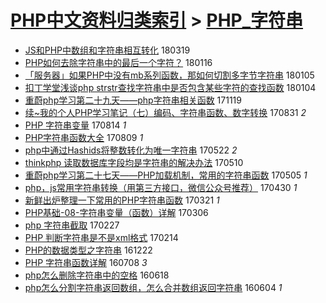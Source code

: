 [PHP中文资料归类索引](../README.md) > [PHP_字符串](PHP_字符串.md)
====
- [JS和PHP中数组和字符串相互转化](http://jkwz.applinzi.com/ittc/7082076106658415633.html#JS%E5%92%8CPHP%E4%B8%AD%E6%95%B0%E7%BB%84%E5%92%8C%E5%AD%97%E7%AC%A6%E4%B8%B2%E7%9B%B8%E4%BA%92%E8%BD%AC%E5%8C%96) 180319  
- [PHP如何去除字符串中的最后一个字符？](http://jkwz.applinzi.com/ittc/7059141477039342602.html#PHP%E5%A6%82%E4%BD%95%E5%8E%BB%E9%99%A4%E5%AD%97%E7%AC%A6%E4%B8%B2%E4%B8%AD%E7%9A%84%E6%9C%80%E5%90%8E%E4%B8%80%E4%B8%AA%E5%AD%97%E7%AC%A6%EF%BC%9F) 180116  
- [「服务器」如果PHP中没有mb系列函数，那如何切割多字节字符串](http://jkwz.applinzi.com/ittc/7055081210135446545.html#%E3%80%8C%E6%9C%8D%E5%8A%A1%E5%99%A8%E3%80%8D%E5%A6%82%E6%9E%9CPHP%E4%B8%AD%E6%B2%A1%E6%9C%89mb%E7%B3%BB%E5%88%97%E5%87%BD%E6%95%B0%EF%BC%8C%E9%82%A3%E5%A6%82%E4%BD%95%E5%88%87%E5%89%B2%E5%A4%9A%E5%AD%97%E8%8A%82%E5%AD%97%E7%AC%A6%E4%B8%B2) 180105  
- [扣丁学堂浅谈php strstr查找字符串中是否包含某些字符的查找函数](http://jkwz.applinzi.com/ittc/7054714368657196043.html#%E6%89%A3%E4%B8%81%E5%AD%A6%E5%A0%82%E6%B5%85%E8%B0%88php+strstr%E6%9F%A5%E6%89%BE%E5%AD%97%E7%AC%A6%E4%B8%B2%E4%B8%AD%E6%98%AF%E5%90%A6%E5%8C%85%E5%90%AB%E6%9F%90%E4%BA%9B%E5%AD%97%E7%AC%A6%E7%9A%84%E6%9F%A5%E6%89%BE%E5%87%BD%E6%95%B0) 180104  
- [重蔚php学习第二十九天——php字符串相关函数](http://jkwz.applinzi.com/ittc/7037770404964336656.html#%E9%87%8D%E8%94%9Aphp%E5%AD%A6%E4%B9%A0%E7%AC%AC%E4%BA%8C%E5%8D%81%E4%B9%9D%E5%A4%A9%E2%80%94%E2%80%94php%E5%AD%97%E7%AC%A6%E4%B8%B2%E7%9B%B8%E5%85%B3%E5%87%BD%E6%95%B0) 171119  
- [续~我的个人PHP学习笔记（七）编码、字符串函数、数字转换](http://jkwz.applinzi.com/ittc/7007943445342323728.html#%E7%BB%AD%7E%E6%88%91%E7%9A%84%E4%B8%AA%E4%BA%BAPHP%E5%AD%A6%E4%B9%A0%E7%AC%94%E8%AE%B0%EF%BC%88%E4%B8%83%EF%BC%89%E7%BC%96%E7%A0%81%E3%80%81%E5%AD%97%E7%AC%A6%E4%B8%B2%E5%87%BD%E6%95%B0%E3%80%81%E6%95%B0%E5%AD%97%E8%BD%AC%E6%8D%A2) 170831 *2* 
- [PHP 字符串变量](http://jkwz.applinzi.com/ittc/7001567740018820113.html#PHP+%E5%AD%97%E7%AC%A6%E4%B8%B2%E5%8F%98%E9%87%8F) 170814 *1* 
- [PHP字符串函数大全](http://jkwz.applinzi.com/ittc/6999738437295670288.html#PHP%E5%AD%97%E7%AC%A6%E4%B8%B2%E5%87%BD%E6%95%B0%E5%A4%A7%E5%85%A8) 170809 *1* 
- [php中通过Hashids将整数转化为唯一字符串](http://jkwz.applinzi.com/ittc/6970425536902857732.html#php%E4%B8%AD%E9%80%9A%E8%BF%87Hashids%E5%B0%86%E6%95%B4%E6%95%B0%E8%BD%AC%E5%8C%96%E4%B8%BA%E5%94%AF%E4%B8%80%E5%AD%97%E7%AC%A6%E4%B8%B2) 170522 *2* 
- [thinkphp 读取数据库字段均是字符串的解决办法](http://jkwz.applinzi.com/ittc/6966034942722049029.html#thinkphp+%E8%AF%BB%E5%8F%96%E6%95%B0%E6%8D%AE%E5%BA%93%E5%AD%97%E6%AE%B5%E5%9D%87%E6%98%AF%E5%AD%97%E7%AC%A6%E4%B8%B2%E7%9A%84%E8%A7%A3%E5%86%B3%E5%8A%9E%E6%B3%95) 170510  
- [重蔚php学习第二十七天——PHP加载机制，常用的字符串函数](http://jkwz.applinzi.com/ittc/6964315132514534404.html#%E9%87%8D%E8%94%9Aphp%E5%AD%A6%E4%B9%A0%E7%AC%AC%E4%BA%8C%E5%8D%81%E4%B8%83%E5%A4%A9%E2%80%94%E2%80%94PHP%E5%8A%A0%E8%BD%BD%E6%9C%BA%E5%88%B6%EF%BC%8C%E5%B8%B8%E7%94%A8%E7%9A%84%E5%AD%97%E7%AC%A6%E4%B8%B2%E5%87%BD%E6%95%B0) 170505 *1* 
- [php，js常用字符串转换（用第三方接口，微信公众号推荐）](http://jkwz.applinzi.com/ittc/6962330324536132613.html#php%EF%BC%8Cjs%E5%B8%B8%E7%94%A8%E5%AD%97%E7%AC%A6%E4%B8%B2%E8%BD%AC%E6%8D%A2%EF%BC%88%E7%94%A8%E7%AC%AC%E4%B8%89%E6%96%B9%E6%8E%A5%E5%8F%A3%EF%BC%8C%E5%BE%AE%E4%BF%A1%E5%85%AC%E4%BC%97%E5%8F%B7%E6%8E%A8%E8%8D%90%EF%BC%89) 170430 *1* 
- [新鲜出炉整理一下常用的PHP字符串函数](http://jkwz.applinzi.com/ittc/6947519039726420996.html#%E6%96%B0%E9%B2%9C%E5%87%BA%E7%82%89%E6%95%B4%E7%90%86%E4%B8%80%E4%B8%8B%E5%B8%B8%E7%94%A8%E7%9A%84PHP%E5%AD%97%E7%AC%A6%E4%B8%B2%E5%87%BD%E6%95%B0) 170321 *1* 
- [PHP基础-08-字符串变量（函数）详解](http://jkwz.applinzi.com/ittc/6941887518856446980.html#PHP%E5%9F%BA%E7%A1%80-08-%E5%AD%97%E7%AC%A6%E4%B8%B2%E5%8F%98%E9%87%8F%EF%BC%88%E5%87%BD%E6%95%B0%EF%BC%89%E8%AF%A6%E8%A7%A3) 170306  
- [php 字符串截取](http://jkwz.applinzi.com/ittc/6939347383623353349.html#php+%E5%AD%97%E7%AC%A6%E4%B8%B2%E6%88%AA%E5%8F%96) 170227  
- [PHP 判断字符串是不是xml格式](http://jkwz.applinzi.com/ittc/6934219481470731268.html#PHP+%E5%88%A4%E6%96%AD%E5%AD%97%E7%AC%A6%E4%B8%B2%E6%98%AF%E4%B8%8D%E6%98%AFxml%E6%A0%BC%E5%BC%8F) 170214  
- [PHP的数据类型之字符串](http://jkwz.applinzi.com/ittc/6914465139230508037.html#PHP%E7%9A%84%E6%95%B0%E6%8D%AE%E7%B1%BB%E5%9E%8B%E4%B9%8B%E5%AD%97%E7%AC%A6%E4%B8%B2) 161222  
- [PHP 字符串函数详解](http://jkwz.applinzi.com/ittc/6852404316832531461.html#PHP+%E5%AD%97%E7%AC%A6%E4%B8%B2%E5%87%BD%E6%95%B0%E8%AF%A6%E8%A7%A3) 160708 *3* 
- [php怎么删除字符串中的空格](http://jkwz.applinzi.com/ittc/6844999621625250821.html#php%E6%80%8E%E4%B9%88%E5%88%A0%E9%99%A4%E5%AD%97%E7%AC%A6%E4%B8%B2%E4%B8%AD%E7%9A%84%E7%A9%BA%E6%A0%BC) 160618  
- [php怎么分割字符串返回数组，怎么合并数组返回字符串](http://jkwz.applinzi.com/ittc/6839790755513893892.html#php%E6%80%8E%E4%B9%88%E5%88%86%E5%89%B2%E5%AD%97%E7%AC%A6%E4%B8%B2%E8%BF%94%E5%9B%9E%E6%95%B0%E7%BB%84%EF%BC%8C%E6%80%8E%E4%B9%88%E5%90%88%E5%B9%B6%E6%95%B0%E7%BB%84%E8%BF%94%E5%9B%9E%E5%AD%97%E7%AC%A6%E4%B8%B2) 160604 *1* 
